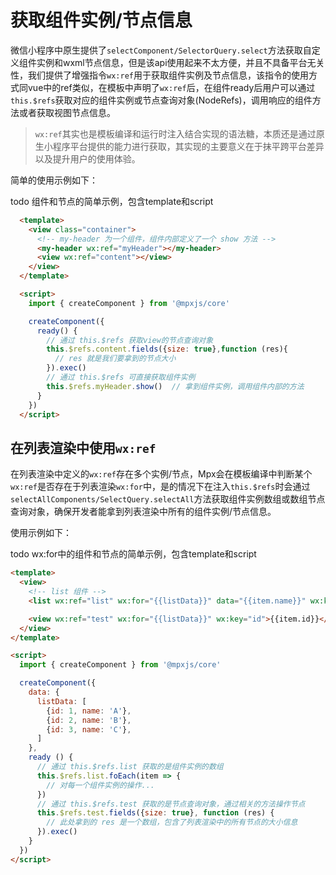 # 获取组件实例/节点信息

微信小程序中原生提供了`selectComponent/SelectorQuery.select`方法获取自定义组件实例和wxml节点信息，但是该api使用起来不太方便，并且不具备平台无关性，我们提供了增强指令`wx:ref`用于获取组件实例及节点信息，该指令的使用方式同vue中的ref类似，在模板中声明了`wx:ref`后，在组件ready后用户可以通过`this.$refs`获取对应的组件实例或节点查询对象(NodeRefs)，调用响应的组件方法或者获取视图节点信息。

> `wx:ref`其实也是模板编译和运行时注入结合实现的语法糖，本质还是通过原生小程序平台提供的能力进行获取，其实现的主要意义在于抹平跨平台差异以及提升用户的使用体验。

简单的使用示例如下：

todo 组件和节点的简单示例，包含template和script

```html
  <template>
    <view class="container">
      <!-- my-header 为一个组件，组件内部定义了一个 show 方法 -->
      <my-header wx:ref="myHeader"></my-header>
      <view wx:ref="content"></view>
    </view>
  </template>

  <script>
    import { createComponent } from '@mpxjs/core'

    createComponent({
      ready() {
        // 通过 this.$refs 获取view的节点查询对象
        this.$refs.content.fields({size: true},function (res){
          // res 就是我们要拿到的节点大小
        }).exec()
        // 通过 this.$refs 可直接获取组件实例
        this.$refs.myHeader.show()  // 拿到组件实例，调用组件内部的方法
      }
    })
  </script>
```

## 在列表渲染中使用`wx:ref`

在列表渲染中定义的`wx:ref`存在多个实例/节点，Mpx会在模板编译中判断某个`wx:ref`是否存在于列表渲染`wx:for`中，是的情况下在注入`this.$refs`时会通过`selectAllComponents/SelectQuery.selectAll`方法获取组件实例数组或数组节点查询对象，确保开发者能拿到列表渲染中所有的组件实例/节点信息。

使用示例如下：

todo wx:for中的组件和节点的简单示例，包含template和script

```html
<template>
  <view>
    <!-- list 组件 -->
    <list wx:ref="list" wx:for="{{listData}}" data="{{item.name}}" wx:key="id"></list>

    <view wx:ref="test" wx:for="{{listData}}" wx:key="id">{{item.id}}</view>
  </view>
</template>

<script>
  import { createComponent } from '@mpxjs/core'

  createComponent({
    data: {
      listData: [
        {id: 1, name: 'A'},
        {id: 2, name: 'B'},
        {id: 3, name: 'C'},
      ]
    },
    ready () {
      // 通过 this.$refs.list 获取的是组件实例的数组
      this.$refs.list.foEach(item => {
        // 对每一个组件实例的操作...
      })
      // 通过 this.$refs.test 获取的是节点查询对象，通过相关的方法操作节点
      this.$refs.test.fields({size: true}, function (res) {
        // 此处拿到的 res 是一个数组，包含了列表渲染中的所有节点的大小信息
      }).exec()
    }
  })
</script>

```
